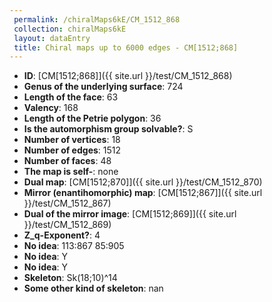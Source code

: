 ```yaml
--- 
 permalink: /chiralMaps6kE/CM_1512_868 
 collection: chiralMaps6kE
 layout: dataEntry
 title: Chiral maps up to 6000 edges - CM[1512;868]
---
```


- **ID**: [CM[1512;868]]({{ site.url }}/test/CM_1512_868)
- **Genus of the underlying surface**: 724
- **Length of the face**: 63
- **Valency**: 168
- **Length of the Petrie polygon**: 36
- **Is the automorphism group solvable?**: S
- **Number of vertices**: 18
- **Number of edges**: 1512
- **Number of faces**: 48
- **The map is self-**: none
- **Dual map**: [CM[1512;870]]({{ site.url }}/test/CM_1512_870)
- **Mirror (enantihomorphic) map**: [CM[1512;867]]({{ site.url }}/test/CM_1512_867)
- **Dual of the mirror image**: [CM[1512;869]]({{ site.url }}/test/CM_1512_869)
- **Z_q-Exponent?**: 4
- **No idea**:  113:867 85:905
- **No idea**: Y
- **No idea**: Y
- **Skeleton**: Sk(18;10)^14
- **Some other kind of skeleton**: nan
